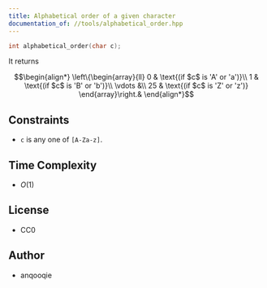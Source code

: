 ```yaml
---
title: Alphabetical order of a given character
documentation_of: //tools/alphabetical_order.hpp
---
```


```cpp
int alphabetical_order(char c);
```

It returns 

$$\begin{align*}
\left\{\begin{array}{ll}
0 & \text{(if $c$ is 'A' or 'a')}\\
1 & \text{(if $c$ is 'B' or 'b')}\\
\vdots &\\
25 & \text{(if $c$ is 'Z' or 'z')}
\end{array}\right.&
\end{align*}$$

## Constraints
- `c` is any one of `[A-Za-z]`.

## Time Complexity
- $O(1)$

## License
- CC0

## Author
- anqooqie

